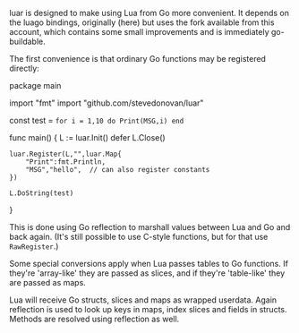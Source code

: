 luar is designed to make using Lua from Go more convenient.  It depends on the luago
bindings, originally (here) but uses the fork available from this account, which 
contains some small improvements and is immediately go-buildable.

The first convenience is that ordinary Go functions may be registered directly:

package main

import "fmt"
import "github.com/stevedonovan/luar"

const test = `
for i = 1,10 do
    Print(MSG,i)
end
`

func main() {
    L := luar.Init()
    defer L.Close()
    
    luar.Register(L,"",luar.Map{
        "Print":fmt.Println,
        "MSG","hello",  // can also register constants
    })
    
    L.DoString(test)

}

This is done using Go reflection to marshall values between Lua and Go and back
again. (It's still possible to use C-style functions, but for that use `RawRegister`.)

Some special conversions apply when Lua passes tables to Go functions. If they're 
'array-like' they are passed as slices, and if they're 'table-like' they are passed
as maps. 

Lua will receive Go structs, slices and maps as wrapped userdata. Again reflection 
is used to look up keys in maps, index slices and fields in structs. Methods are 
resolved using reflection as well.


